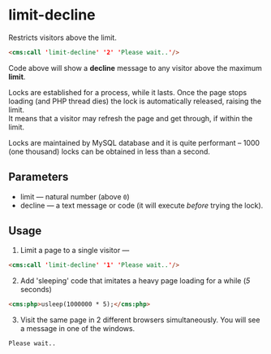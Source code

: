 # limit-decline

Restricts visitors above the limit.

```html
<cms:call 'limit-decline' '2' 'Please wait..'/>
```
Code above will show a **decline** message to any visitor above the maximum **limit**.

Locks are established for a process, while it lasts. Once the page stops loading (and PHP thread dies) the lock is automatically released, raising the limit.<br>
It means that a visitor may refresh the page and get through, if within the limit.

Locks are maintained by MySQL database and it is quite performant &ndash; 1000 (one thousand) locks can be obtained in less than a second.

## Parameters

* limit &mdash; natural number (above `0`)
* decline &mdash; a text message or code (it will execute *before* trying the lock).


## Usage

1. Limit a page to a single visitor &mdash;
```html
<cms:call 'limit-decline' '1' 'Please wait..'/>
```
2. Add 'sleeping' code that imitates a heavy page loading for a while (*5* seconds)
```html
<cms:php>usleep(1000000 * 5);</cms:php>
```
3. Visit the same page in 2 different browsers simultaneously. You will see a message in one of the windows.
```txt
Please wait..
```
